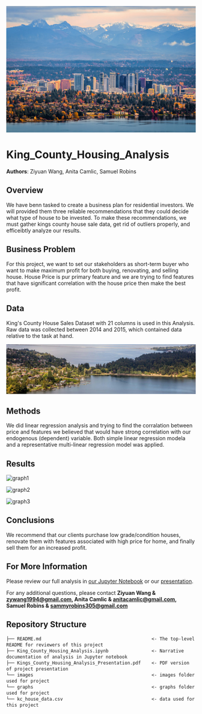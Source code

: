 
![image1](./images/Kings1.jpg)


# King_County_Housing_Analysis

**Authors**: Ziyuan Wang, Anita Camlic, Samuel Robins

## Overview

We have benn tasked to create a business plan for residential investors. We will provided them three reliable recommendations that they could decide what type of house to be invested. To make these recommendations, we must gather kings county house sale data, get rid of outliers properly, and efficeibtly analyze our results.


## Business Problem

For this project, we want to set our stakeholders as short-term buyer who want to make maximum profit for both buying, renovating, and selling house. House Price is pur primary feature and we are trying to find features that have significant correlation with the house price then make the best profit.


## Data

King's County House Sales Dataset with 21 columns is used in this Analysis. 
Raw data was collected between 2014 and 2015, which contained data relative to the task at hand.


![image2](./images/Kings2.jpg)


## Methods

We did linear regression analysis and trying to find the corralation between price and features we believed that would have strong correlation with our endogenous (dependent) variable. Both simple linear regression modela and a representative multi-linear regression model was applied.

## Results
![graph1](./images/Average_Rating_Across_Genres.png)



![graph2](./images/TOP3_Directors_per_Recommended_Genres.png)



![graph3](./images/Counts_of_popular_movies_runtimes.png)



## Conclusions

We recommend that our clients purchase low grade/condition houses, renovate them with features associated with high price for home, and finally sell them for an increased profit. 


## For More Information

Please review our full analysis in [our Jupyter Notebook](./final_project2.ipynb) or our [presentation](./Kings_County_Housing_Analysis_Presentation_Presentation.pdf).

For any additional questions, please contact **Ziyuan Wang & zywang1994@gmail.com, Anita Camlic & anitacamlic@gmail.com, Samuel Robins & sammyrobins305@gmail.com**

## Repository Structure

```
├── README.md                                         <- The top-level README for reviewers of this project
├── King_County_Housing_Analysis.ipynb                <- Narrative documentation of analysis in Jupyter notebook
├── Kings_County_Housing_Analysis_Presentation.pdf    <- PDF version of project presentation
└── images                                            <- images folder used for project
└── graphs                                            <- graphs folder used for project
└── kc_house_data.csv                                 <- data used for this project
```
